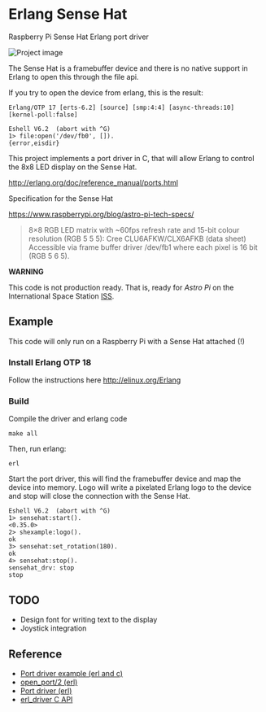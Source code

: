 # Erlang Sense Hat
Raspberry Pi Sense Hat Erlang port driver

![Project image](https://farm2.staticflickr.com/1694/25082502244_e069cb5089_n.jpg)

The Sense Hat is a framebuffer device and there is no native support in Erlang to open this through the file api.

If you try to open the device from erlang, this is the result:

```
Erlang/OTP 17 [erts-6.2] [source] [smp:4:4] [async-threads:10] [kernel-poll:false]

Eshell V6.2  (abort with ^G)
1> file:open('/dev/fb0', []).
{error,eisdir}
```

This project implements a port driver in C, that will allow Erlang to control the 8x8 LED display on the Sense Hat.

http://erlang.org/doc/reference_manual/ports.html

Specification for the Sense Hat

https://www.raspberrypi.org/blog/astro-pi-tech-specs/

> 8×8 RGB LED matrix with ~60fps refresh rate and 15-bit colour resolution (RGB 5 5 5): Cree CLU6AFKW/CLX6AFKB (data sheet)
Accessible via frame buffer driver /dev/fb1 where each pixel is 16 bit (RGB 5 6 5).

**WARNING**

This code is not production ready. That is, ready for *Astro Pi* on the International Space Station [ISS](https://astro-pi.org/).  

## Example

This code will only run on a Raspberry Pi with a Sense Hat attached (!)

### Install Erlang OTP 18

Follow the instructions here http://elinux.org/Erlang

### Build

Compile the driver and erlang code

```
make all
```

Then, run erlang:

```
erl
```

Start the port driver, this will find the framebuffer device and map the device into memory. Logo will write a pixelated Erlang logo to the device and stop will close the connection with the Sense Hat.

```
Eshell V6.2  (abort with ^G)
1> sensehat:start().      
<0.35.0>
2> shexample:logo().
ok
3> sensehat:set_rotation(180).
ok
4> sensehat:stop().
sensehat_drv: stop
stop

```

## TODO

* Design font for writing text to the display
* Joystick integration

## Reference

* [Port driver example (erl and c)](http://erlang.org/doc/tutorial/c_portdriver.html)
* [open_port/2 (erl)](http://erlang.org/doc/man/erlang.html#open_port-2)
* [Port driver (erl)](http://erlang.org/doc/reference_manual/ports.html)
* [erl_driver C API](http://erlang.org/doc/man/erl_driver.html)
